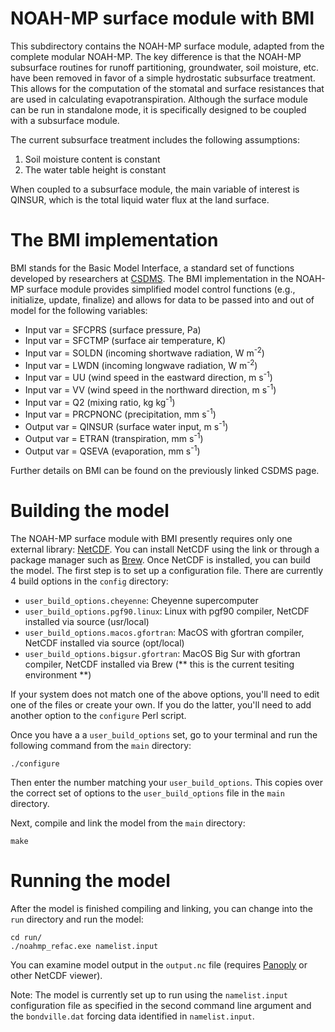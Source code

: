 # NOAH-MP surface module with BMI

This subdirectory contains the NOAH-MP surface module, adapted from the complete modular NOAH-MP. The key difference is that the NOAH-MP subsurface routines for runoff partitioning, groundwater, soil moisture, etc. have been removed in favor of a simple hydrostatic subsurface treatment. This allows for the computation of the stomatal and surface resistances that are used in calculating evapotranspiration. Although the surface module can be run in standalone mode, it is specifically designed to be coupled with a subsurface module. 

The current subsurface treatment includes the following assumptions:

1. Soil moisture content is constant
2. The water table height is constant

When coupled to a subsurface module, the main variable of interest is QINSUR, which is the total liquid water flux at the land surface. 

# The BMI implementation

BMI stands for the Basic Model Interface, a standard set of functions developed by researchers at [CSDMS](https://csdms.colorado.edu/wiki/BMI). The BMI implementation in the NOAH-MP surface module provides simplified model control functions (e.g., initialize, update, finalize) and allows for data to be passed into and out of model for the following variables:

- Input var = SFCPRS (surface pressure, Pa)
- Input var = SFCTMP (surface air temperature, K)
- Input var = SOLDN (incoming shortwave radiation, W m<sup>-2</sup>)
- Input var = LWDN (incoming longwave radiation, W m<sup>-2</sup>)
- Input var = UU (wind speed in the eastward direction, m s<sup>-1</sup>)
- Input var = VV (wind speed in the northward direction, m s<sup>-1</sup>)
- Input var = Q2 (mixing ratio, kg kg<sup>-1</sup>)
- Input var = PRCPNONC (precipitation, mm s<sup>-1</sup>)
- Output var = QINSUR (surface water input, m s<sup>-1</sup>)
- Output var = ETRAN (transpiration, mm s<sup>-1</sup>)
- Output var = QSEVA (evaporation, mm s<sup>-1</sup>)

Further details on BMI can be found on the previously linked CSDMS page.

# Building the model

The NOAH-MP surface module with BMI presently requires only one external library: [NetCDF](https://www.unidata.ucar.edu/software/netcdf/). You can install NetCDF using the link or through a package manager such as [Brew](https://brew.sh/). Once NetCDF is installed, you can build the model. The first step is to set up a configuration file. There are currently 4 build options in the `config` directory:

- `user_build_options.cheyenne`: Cheyenne supercomputer
- `user_build_options.pgf90.linux`: Linux with pgf90 compiler, NetCDF installed via source (usr/local)
- `user_build_options.macos.gfortran`: MacOS with gfortran compiler, NetCDF installed via source (opt/local)
- `user_build_options.bigsur.gfortran`: MacOS Big Sur with gfortran compiler, NetCDF installed via Brew (** this is the current tesiting environment **)

If your system does not match one of the above options, you'll need to edit one of the files or create your own. If you do the latter, you'll need to add another option to the `configure` Perl script.

Once you have a a `user_build_options` set, go to your terminal and run the following command from the `main` directory:

`./configure` 

Then enter the number matching your `user_build_options`. This copies over the correct set of options to the `user_build_options` file in the `main` directory.

Next, compile and link the model from the `main` directory:

`make`

# Running the model

After the model is finished compiling and linking, you can change into the `run` directory and run the model:

```
cd run/
./noahmp_refac.exe namelist.input
```

You can examine model output in the `output.nc` file (requires [Panoply](https://www.giss.nasa.gov/tools/panoply/) or other NetCDF viewer).

Note: The model is currently set up to run using the `namelist.input` configuration file as specified in the second command line argument and the `bondville.dat` forcing data identified in `namelist.input`.